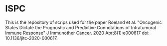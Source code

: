 # ISPC
This is the repository of scrips used for the paper Roeland et al. "Oncogenic States Dictate the Prognostic and Predictive Connotations of Intratumoral Immune Response" J Immunother Cancer. 2020 Apr;8(1):e000617 doi: 10.1136/jitc-2020-000617.
